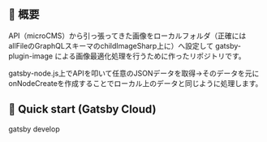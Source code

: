 ## 🚀 概要
  
  
  API（microCMS）から引っ張ってきた画像をローカルフォルダ（正確にはallFileのGraphQLスキーマのchildImageSharp上に）へ設定して gatsby-plugin-image による画像最適化処理を行うために作ったリポジトリです。
  
  
  gatsby-node.js上でAPIを叩いて任意のJSONデータを取得→そのデータを元にonNodeCreateを作成することでローカル上のデータと同じように処理します。
  
  
  
## 🚀 Quick start (Gatsby Cloud)
  

gatsby develop
  
  
